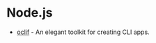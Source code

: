 # Node.js

- [oclif](https://github.com/oclif/oclif/blob/master/README.md) - An elegant toolkit for creating CLI apps.
